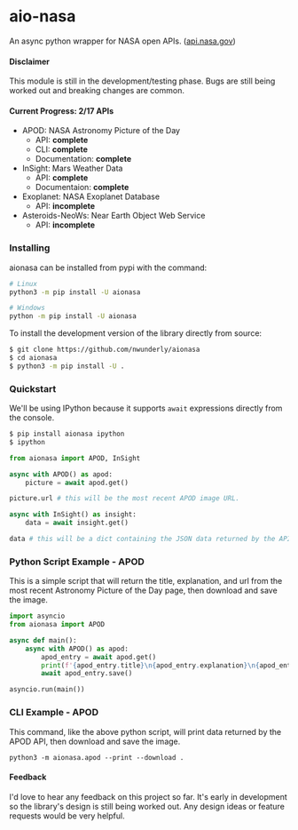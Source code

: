 # aio-nasa
An async python wrapper for NASA open APIs. ([api.nasa.gov](https://api.nasa.gov/))

#### Disclaimer
This module is still in the development/testing phase.
Bugs are still being worked out and breaking changes are common.

#### Current Progress: 2/17 APIs
- APOD: NASA Astronomy Picture of the Day
    - API: **complete**
    - CLI: **complete**
    - Documentation: **complete**
- InSight: Mars Weather Data
    - API: **complete**
    - Documentaion: **complete**
- Exoplanet: NASA Exoplanet Database
    - API: **incomplete**
- Asteroids-NeoWs: Near Earth Object Web Service
    - API: **incomplete**

### Installing
aionasa can be installed from pypi with the command:
```sh
# Linux
python3 -m pip install -U aionasa

# Windows
python -m pip install -U aionasa
```

To install the development version of the library directly from source:
```sh
$ git clone https://github.com/nwunderly/aionasa
$ cd aionasa
$ python3 -m pip install -U .
```

### Quickstart
We'll be using IPython because it supports `await` expressions directly from the console.
```sh
$ pip install aionasa ipython
$ ipython
```

```python
from aionasa import APOD, InSight

async with APOD() as apod:
    picture = await apod.get()

picture.url # this will be the most recent APOD image URL.

async with InSight() as insight:
    data = await insight.get()

data # this will be a dict containing the JSON data returned by the API.
```

### Python Script Example - APOD
This is a simple script that will return the title, explanation, and url from the most recent Astronomy Picture of the Day page,
then download and save the image.
```python
import asyncio
from aionasa import APOD

async def main():
    async with APOD() as apod:
        apod_entry = await apod.get()
        print(f'{apod_entry.title}\n{apod_entry.explanation}\n{apod_entry.hdurl}')
        await apod_entry.save()

asyncio.run(main())
```

### CLI Example - APOD
This command, like the above python script, will print data returned by the APOD API, then download and save the image.
```
python3 -m aionasa.apod --print --download .
```

#### Feedback
I'd love to hear any feedback on this project so far. It's early in development so the library's design is still being worked out.
Any design ideas or feature requests would be very helpful.